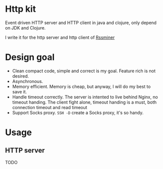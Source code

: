 # Http kit

Event driven HTTP server and HTTP client in java and clojure, only
depend on JDK and Clojure.

I write it for the http server and http client of
[Rssminer](http://rssminer.net)


# Design goal

* Clean compact code, simple and correct is my goal. Feature rich is
  not desired.
* Asynchronous.
* Memory efficient. Memory is cheap, but anyway, I will do my best to
  save it.
* Handle timeout correctly. The server is intented to live behind
  Nginx, no timeout handing. The client fight alone, timeout handing
  is a must, both connection timeout and read timeout
* Support Socks proxy. `SSH -D` create a Socks proxy, it's so handy.

# Usage

## HTTP server

TODO
